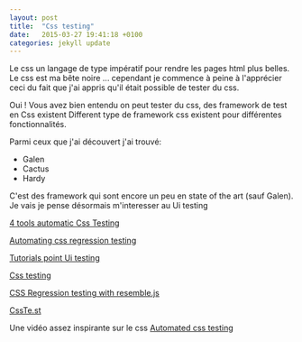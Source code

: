 ```yaml
---
layout: post
title:  "Css testing"
date:   2015-03-27 19:41:18 +0100
categories: jekyll update
---
```


Le css un langage de type impératif pour rendre les pages html plus belles. Le css est ma bête noire ... cependant je commence à peine à l'apprécier ceci du fait que j'ai appris qu'il était possible de tester du css.

Oui ! Vous avez bien entendu on peut tester du css, des framework de test en Css existent
Different type de framework css existent pour différentes fonctionnalités.

Parmi ceux que j'ai découvert j'ai trouvé:

  - Galen
  - Cactus
  - Hardy

C'est des framework qui sont encore un peu en state of the art (sauf Galen).
Je vais je pense désormais m'interesser au Ui testing


[4 tools automatic Css Testing](http://www.creativebloq.com/css3/4-tools-automatic-css-testing-7133777)

[Automating css regression testing](https://css-tricks.com/automating-css-regression-testing/)

[Tutorials point Ui testing](http://www.tutorialspoint.com/software_testing_dictionary/use_interface_testing.html)

[Css testing](http://tldr.huddle.com/blog/css-testing/)

[CSS Regression testing with resemble.js](https://www.lullabot.com/blog/article/css-regression-testing-resemblejs)

[CssTe.st](http://csste.st/)


Une vidéo assez inspirante sur le css [Automated css testing](https://www.youtube.com/watch?v=2PU6JX4S7zI)

